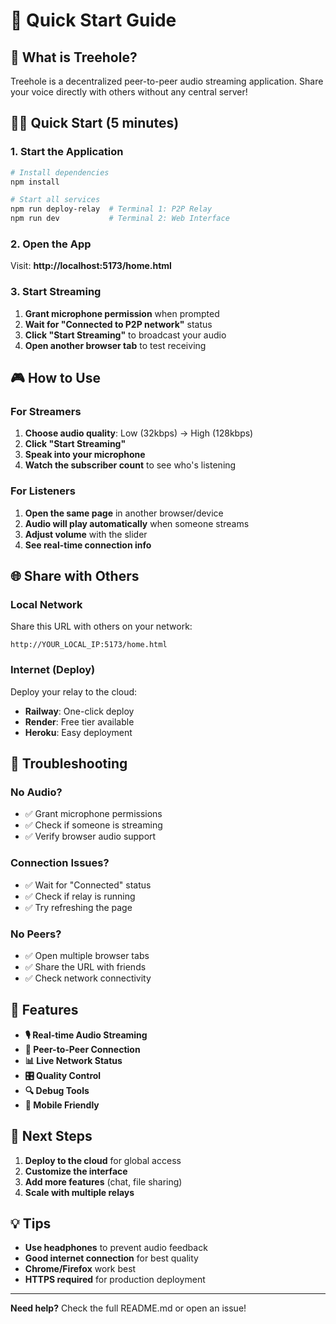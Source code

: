 # 🚀 Quick Start Guide

## 🎯 What is Treehole?

Treehole is a decentralized peer-to-peer audio streaming application. Share your voice directly with others without any central server!

## 🏃‍♂️ Quick Start (5 minutes)

### 1. Start the Application
```bash
# Install dependencies
npm install

# Start all services
npm run deploy-relay  # Terminal 1: P2P Relay
npm run dev           # Terminal 2: Web Interface
```

### 2. Open the App
Visit: **http://localhost:5173/home.html**

### 3. Start Streaming
1. **Grant microphone permission** when prompted
2. **Wait for "Connected to P2P network"** status
3. **Click "Start Streaming"** to broadcast your audio
4. **Open another browser tab** to test receiving

## 🎮 How to Use

### For Streamers
1. **Choose audio quality**: Low (32kbps) → High (128kbps)
2. **Click "Start Streaming"** 
3. **Speak into your microphone**
4. **Watch the subscriber count** to see who's listening

### For Listeners
1. **Open the same page** in another browser/device
2. **Audio will play automatically** when someone streams
3. **Adjust volume** with the slider
4. **See real-time connection info**

## 🌐 Share with Others

### Local Network
Share this URL with others on your network:
```
http://YOUR_LOCAL_IP:5173/home.html
```

### Internet (Deploy)
Deploy your relay to the cloud:
- **Railway**: One-click deploy
- **Render**: Free tier available  
- **Heroku**: Easy deployment

## 🔧 Troubleshooting

### No Audio?
- ✅ Grant microphone permissions
- ✅ Check if someone is streaming
- ✅ Verify browser audio support

### Connection Issues?
- ✅ Wait for "Connected" status
- ✅ Check if relay is running
- ✅ Try refreshing the page

### No Peers?
- ✅ Open multiple browser tabs
- ✅ Share the URL with friends
- ✅ Check network connectivity

## 🎨 Features

- **🎙️ Real-time Audio Streaming**
- **🔗 Peer-to-Peer Connection**
- **📊 Live Network Status**
- **🎛️ Quality Control**
- **🔍 Debug Tools**
- **📱 Mobile Friendly**

## 🚀 Next Steps

1. **Deploy to the cloud** for global access
2. **Customize the interface** 
3. **Add more features** (chat, file sharing)
4. **Scale with multiple relays**

## 💡 Tips

- **Use headphones** to prevent audio feedback
- **Good internet connection** for best quality
- **Chrome/Firefox** work best
- **HTTPS required** for production deployment

---

**Need help?** Check the full README.md or open an issue!
